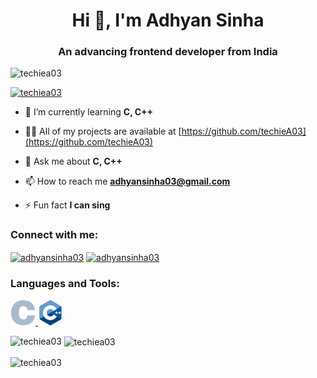 <h1 align="center">Hi 👋, I'm Adhyan Sinha</h1>
<h3 align="center">An advancing frontend developer from India</h3>

<p align="left"> <img src="https://komarev.com/ghpvc/?username=techiea03&label=Profile%20views&color=0e75b6&style=flat" alt="techiea03" /> </p>

<p align="left"> <a href="https://github.com/ryo-ma/github-profile-trophy"><img src="https://github-profile-trophy.vercel.app/?username=techiea03" alt="techiea03" /></a> </p>

- 🌱 I’m currently learning **C, C++**

- 👨‍💻 All of my projects are available at [https://github.com/techieA03](https://github.com/techieA03)

- 💬 Ask me about **C, C++**

- 📫 How to reach me **adhyansinha03@gmail.com**

- ⚡ Fun fact **I can sing**

<h3 align="left">Connect with me:</h3>
<p align="left">
<a href="https://twitter.com/adhyansinha03" target="blank"><img align="center" src="https://raw.githubusercontent.com/rahuldkjain/github-profile-readme-generator/master/src/images/icons/Social/twitter.svg" alt="adhyansinha03" height="30" width="40" /></a>
<a href="https://instagram.com/adhyansinha03" target="blank"><img align="center" src="https://raw.githubusercontent.com/rahuldkjain/github-profile-readme-generator/master/src/images/icons/Social/instagram.svg" alt="adhyansinha03" height="30" width="40" /></a>
</p>

<h3 align="left">Languages and Tools:</h3>
<p align="left"> <a href="https://www.cprogramming.com/" target="_blank" rel="noreferrer"> <img src="https://raw.githubusercontent.com/devicons/devicon/master/icons/c/c-original.svg" alt="c" width="40" height="40"/> </a> <a href="https://www.w3schools.com/cpp/" target="_blank" rel="noreferrer"> <img src="https://raw.githubusercontent.com/devicons/devicon/master/icons/cplusplus/cplusplus-original.svg" alt="cplusplus" width="40" height="40"/> </a> </p>

<p><img align="left" src="https://github-readme-stats.vercel.app/api/top-langs?username=techiea03&show_icons=true&locale=en&layout=compact" alt="techiea03" /></p>

<p>&nbsp;<img align="center" src="https://github-readme-stats.vercel.app/api?username=techiea03&show_icons=true&locale=en" alt="techiea03" /></p>

<p><img align="center" src="https://github-readme-streak-stats.herokuapp.com/?user=techiea03&" alt="techiea03" /></p>
